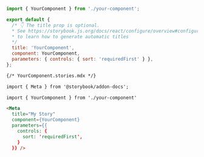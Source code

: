 ```js filename="YourComponent.stories.js|jsx|ts|tsx" renderer="common" language="js"
import { YourComponent } from './your-component';

export default {
  /* 👇 The title prop is optional.
  * See https://storybook.js.org/docs/react/configure/overview#configure-story-loading
  * to learn how to generate automatic titles
  */
  title: 'YourComponent',
  component: YourComponent,
  parameters: { controls: { sort: 'requiredFirst' } },
};
```
```md renderer="common" language="mdx"
{/* YourComponent.stories.mdx */}

import { Meta } from '@storybook/addon-docs';

import { YourComponent } from './your-component'

<Meta 
  title="My Story"
  component={YourComponent}
  parameters={{ 
    controls: { 
      sort: 'requiredFirst',
    } 
  }} />
```
